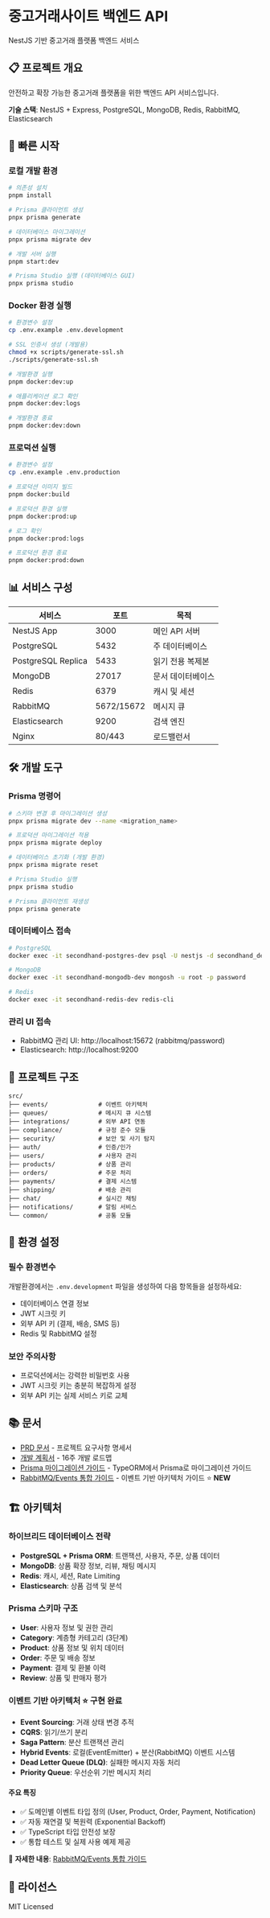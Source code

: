 # 중고거래사이트 백엔드 API

NestJS 기반 중고거래 플랫폼 백엔드 서비스

## 📋 프로젝트 개요

안전하고 확장 가능한 중고거래 플랫폼을 위한 백엔드 API 서비스입니다.

**기술 스택**: NestJS + Express, PostgreSQL, MongoDB, Redis, RabbitMQ, Elasticsearch

## 🚀 빠른 시작

### 로컬 개발 환경

```bash
# 의존성 설치
pnpm install

# Prisma 클라이언트 생성
pnpx prisma generate

# 데이터베이스 마이그레이션
pnpx prisma migrate dev

# 개발 서버 실행
pnpm start:dev

# Prisma Studio 실행 (데이터베이스 GUI)
pnpx prisma studio
```

### Docker 환경 실행

```bash
# 환경변수 설정
cp .env.example .env.development

# SSL 인증서 생성 (개발용)
chmod +x scripts/generate-ssl.sh
./scripts/generate-ssl.sh

# 개발환경 실행
pnpm docker:dev:up

# 애플리케이션 로그 확인
pnpm docker:dev:logs

# 개발환경 종료
pnpm docker:dev:down
```

### 프로덕션 실행

```bash
# 환경변수 설정
cp .env.example .env.production

# 프로덕션 이미지 빌드
pnpm docker:build

# 프로덕션 환경 실행
pnpm docker:prod:up

# 로그 확인
pnpm docker:prod:logs

# 프로덕션 환경 종료
pnpm docker:prod:down
```

## 📊 서비스 구성

| 서비스 | 포트 | 목적 |
|---------|------|------|
| NestJS App | 3000 | 메인 API 서버 |
| PostgreSQL | 5432 | 주 데이터베이스 |
| PostgreSQL Replica | 5433 | 읽기 전용 복제본 |
| MongoDB | 27017 | 문서 데이터베이스 |
| Redis | 6379 | 캐시 및 세션 |
| RabbitMQ | 5672/15672 | 메시지 큐 |
| Elasticsearch | 9200 | 검색 엔진 |
| Nginx | 80/443 | 로드밸런서 |

## 🛠️ 개발 도구

### Prisma 명령어

```bash
# 스키마 변경 후 마이그레이션 생성
pnpx prisma migrate dev --name <migration_name>

# 프로덕션 마이그레이션 적용
pnpx prisma migrate deploy

# 데이터베이스 초기화 (개발 환경)
pnpx prisma migrate reset

# Prisma Studio 실행
pnpx prisma studio

# Prisma 클라이언트 재생성
pnpx prisma generate
```

### 데이터베이스 접속

```bash
# PostgreSQL
docker exec -it secondhand-postgres-dev psql -U nestjs -d secondhand_dev

# MongoDB
docker exec -it secondhand-mongodb-dev mongosh -u root -p password

# Redis
docker exec -it secondhand-redis-dev redis-cli
```

### 관리 UI 접속

- RabbitMQ 관리 UI: http://localhost:15672 (rabbitmq/password)
- Elasticsearch: http://localhost:9200

## 📁 프로젝트 구조

```
src/
├── events/              # 이벤트 아키텍처
├── queues/              # 메시지 큐 시스템  
├── integrations/        # 외부 API 연동
├── compliance/          # 규정 준수 모듈
├── security/            # 보안 및 사기 탐지
├── auth/                # 인증/인가
├── users/               # 사용자 관리
├── products/            # 상품 관리
├── orders/              # 주문 처리
├── payments/            # 결제 시스템
├── shipping/            # 배송 관리
├── chat/                # 실시간 채팅
├── notifications/       # 알림 서비스
└── common/              # 공통 모듈
```

## 🔧 환경 설정

### 필수 환경변수

개발환경에서는 `.env.development` 파일을 생성하여 다음 항목들을 설정하세요:

- 데이터베이스 연결 정보
- JWT 시크릿 키
- 외부 API 키 (결제, 배송, SMS 등)
- Redis 및 RabbitMQ 설정

### 보안 주의사항

- 프로덕션에서는 강력한 비밀번호 사용
- JWT 시크릿 키는 충분히 복잡하게 설정
- 외부 API 키는 실제 서비스 키로 교체

## 📚 문서

- [PRD 문서](./docs/1.%20PRD_중고거래사이트_백엔드.md) - 프로젝트 요구사항 명세서
- [개발 계획서](./docs/2.%20개발계획서_중고거래사이트_백엔드.md) - 16주 개발 로드맵
- [Prisma 마이그레이션 가이드](./docs/Prisma_마이그레이션_가이드.md) - TypeORM에서 Prisma로 마이그레이션 가이드
- [RabbitMQ/Events 통합 가이드](./docs/rabbitmq-events-guide.md) - 이벤트 기반 아키텍처 가이드 ⭐ **NEW**

## 🏗️ 아키텍처

### 하이브리드 데이터베이스 전략
- **PostgreSQL + Prisma ORM**: 트랜잭션, 사용자, 주문, 상품 데이터
- **MongoDB**: 상품 확장 정보, 리뷰, 채팅 메시지
- **Redis**: 캐시, 세션, Rate Limiting
- **Elasticsearch**: 상품 검색 및 분석

### Prisma 스키마 구조
- **User**: 사용자 정보 및 권한 관리
- **Category**: 계층형 카테고리 (3단계)
- **Product**: 상품 정보 및 위치 데이터
- **Order**: 주문 및 배송 정보
- **Payment**: 결제 및 환불 이력
- **Review**: 상품 및 판매자 평가

### 이벤트 기반 아키텍처 ⭐ **구현 완료**
- **Event Sourcing**: 거래 상태 변경 추적
- **CQRS**: 읽기/쓰기 분리
- **Saga Pattern**: 분산 트랜잭션 관리
- **Hybrid Events**: 로컬(EventEmitter) + 분산(RabbitMQ) 이벤트 시스템
- **Dead Letter Queue (DLQ)**: 실패한 메시지 자동 처리
- **Priority Queue**: 우선순위 기반 메시지 처리

#### 주요 특징
- ✅ 도메인별 이벤트 타입 정의 (User, Product, Order, Payment, Notification)
- ✅ 자동 재연결 및 복원력 (Exponential Backoff)
- ✅ TypeScript 타입 안전성 보장
- ✅ 통합 테스트 및 실제 사용 예제 제공

📘 **자세한 내용**: [RabbitMQ/Events 통합 가이드](./docs/rabbitmq-events-guide.md)

## 📄 라이선스

MIT Licensed
